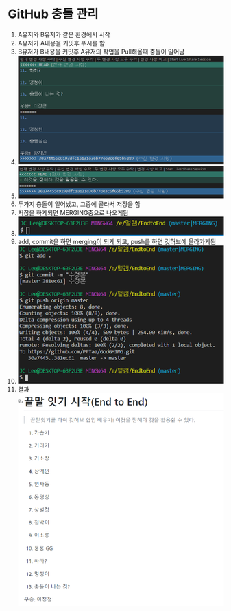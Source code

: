 # GitHub 충돌 관리

1. A유저와 B유저가 같은 환경에서 시작
2. A유저가 A내용을 커밋후 푸시를 함
3. B유저가 B내용을 커밋후 A유저의 작업을 Pull해올때 충돌이 일어남
4. ![conflictEx01](GitHubConflictModified.assets/capture.PNG)
5. ![conflictEx02](GitHubConflictModified.assets/4.PNG)
6. 두가지 충돌이 일어났고, 그중에 골라서 저장을 함
7. 저장을 하게되면 MERGING중으로 나오게됨
8. ![conflictEx03](GitHubConflictModified.assets/c.PNG)
9. add, commit을 하면 merging이 되게 되고, push를 하면 깃허브에 올라가게됨
10. ![conflictEx04](GitHubConflictModified.assets/adss.PNG)
11. 결과 ![conflictEx05](GitHubConflictModified.assets/qwqew-1575959713485.PNG)

